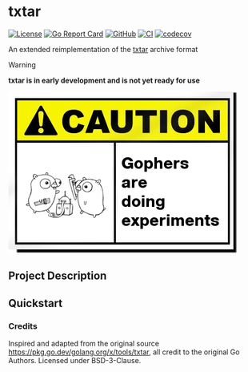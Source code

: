# txtar

[![License](https://img.shields.io/github/license/FollowTheProcess/txtar)](https://github.com/FollowTheProcess/txtar)
[![Go Report Card](https://goreportcard.com/badge/github.com/FollowTheProcess/txtar)](https://goreportcard.com/report/github.com/FollowTheProcess/txtar)
[![GitHub](https://img.shields.io/github/v/release/FollowTheProcess/txtar?logo=github&sort=semver)](https://github.com/FollowTheProcess/txtar)
[![CI](https://github.com/FollowTheProcess/txtar/workflows/CI/badge.svg)](https://github.com/FollowTheProcess/txtar/actions?query=workflow%3ACI)
[![codecov](https://codecov.io/gh/FollowTheProcess/txtar/branch/main/graph/badge.svg)](https://codecov.io/gh/FollowTheProcess/txtar)

An extended reimplementation of the [txtar] archive format

> [!WARNING]
> **txtar is in early development and is not yet ready for use**

![caution](./img/caution.png)

## Project Description

## Quickstart

### Credits

Inspired and adapted from the original source <https://pkg.go.dev/golang.org/x/tools/txtar>, all credit to the original Go Authors. Licensed under BSD-3-Clause.

[txtar]: https://pkg.go.dev/golang.org/x/tools/txtar
